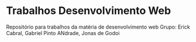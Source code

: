 # Trabalhos Desenvolvimento Web
 Repositório para trabalhos da matéria de desenvolvimento web
 Grupo: Erick Cabral, Gabriel Pinto ANdrade, Jonas de Godoi
